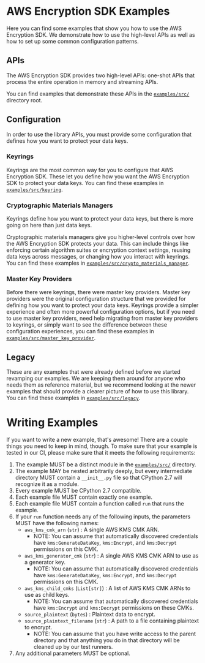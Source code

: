 # AWS Encryption SDK Examples

Here you can find some examples that show you
how to use the AWS Encryption SDK.
We demonstrate how to use the high-level APIs
as well as how to set up some common configuration patterns.

## APIs

The AWS Encryption SDK provides two high-level APIs:
one-shot APIs that process the entire operation in memory
and streaming APIs.

You can find examples that demonstrate these APIs
in the [`examples/src/`](./src) directory root.

## Configuration

In order to use the library APIs,
you must provide some configuration that defines
how you want to protect your data keys.

### Keyrings

Keyrings are the most common way for you to configure that AWS Encryption SDK.
These let you define how you want the AWS Encryption SDK to protect your data keys.
You can find these examples in [`examples/src/keyring`](./src/keyring).

### Cryptographic Materials Managers

Keyrings define how you want to protect your data keys,
but there is more going on here than just data keys.

Cryptographic materials managers give you higher-level controls
over how the AWS Encryption SDK protects your data.
This can include things like
enforcing certain algorithm suites or encryption context settings,
reusing data keys across messages,
or changing how you interact with keyrings.
You can find these examples in
[`examples/src/crypto_materials_manager`](./src/crypto_materials_manager).

### Master Key Providers

Before there were keyrings, there were master key providers.
Master key providers were the original configuration structure
that we provided for defining how you want to protect your data keys.
Keyrings provide a simpler experience and often more powerful configuration options,
but if you need to use master key providers,
need help migrating from master key providers to keyrings,
or simply want to see the difference between these configuration experiences,
you can find these examples in [`examples/src/master_key_provider`](./src/master_key_provider).

## Legacy

These are any examples that were already defined
before we started revamping our examples.
We are keeping them around for anyone who needs them as reference material,
but we recommend looking at the newer examples
that should provide a clearer picture of how to use this library.
You can find these examples in [`examples/src/legacy`](./src/legacy).

# Writing Examples

If you want to write a new example, that's awesome!
There are a couple things you need to keep in mind, though.
To make sure that your example is tested in our CI,
please make sure that it meets the following requirements:

1. The example MUST be a distinct module in the [`examples/src/`](./src) directory.
1. The example MAY be nested arbitrarily deeply,
    but every intermediate directory MUST contain a `__init__.py` file
    so that CPython 2.7 will recognize it as a module.
1. Every example MUST be CPython 2.7 compatible.
1. Each example file MUST contain exactly one example.
1. Each example file MUST contain a function called `run` that runs the example.
1. If your `run` function needs any of the following inputs,
    the parameters MUST have the following names:
    * `aws_kms_cmk_arn` (`str`) : A single AWS KMS CMK ARN.
        * NOTE: You can assume that automatically discovered credentials have
            `kms:GenerateDataKey`, `kms:Encrypt`, and `kms:Decrypt` permissions on this CMK.
    * `aws_kms_generator_cmk` (`str`) : A single AWS KMS CMK ARN to use as a generator key.
        * NOTE: You can assume that automatically discovered credentials have
            `kms:GenerateDataKey`, `kms:Encrypt`, and `kms:Decrypt` permissions on this CMK.
    * `aws_kms_child_cmks` (`List[str]`) : A list of AWS KMS CMK ARNs to use as child keys.
        * NOTE: You can assume that automatically discovered credentials have
            `kms:Encrypt` and `kms:Decrypt` permissions on these CMKs.
    * `source_plaintext` (`bytes`) : Plaintext data to encrypt.
    * `source_plaintext_filename` (`str`) : A path to a file containing plaintext to encrypt.
        * NOTE: You can assume that you have write access to the parent directory
            and that anything you do in that directory will be cleaned up
            by our test runners.
1. Any additional parameters MUST be optional.
